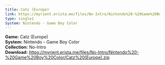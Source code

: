 ```yaml
---
title: Catz (Europe)
link: https://myrient.erista.me/files/No-Intro/Nintendo%20-%20Game%20Boy%20Color/Catz%20(Europe).zip
type: single1
System: Nintendo - Game Boy Color
---
```

<b>Game:</b> Catz (Europe)<br>
<b>System:</b> Nintendo - Game Boy Color<br>
<b>Collection:</b> No-Intro<br>
<b>Download:</b> https://myrient.erista.me/files/No-Intro/Nintendo%20-%20Game%20Boy%20Color/Catz%20(Europe).zip